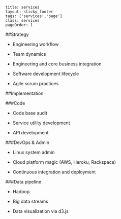 
```
title: services
layout: sticky_footer
tags: ['services','page']
class: services
pageOrder: 1
```

##Strategy

- Engineering workflow

- Team dynamics

- Engineering and core business integration

- Software development lifecycle

- Agile scrum practices

##Implementation

###Code

- Code base audit

- Service utility development

- API development


###DevOps & Admin

- Linux system admin

- Cloud platform magic (AWS, Heroku, Rackspace)

- Continuous integration and deployment


###Data pipeline

- Hadoop

- Big data streams

- Data visualization via d3.js
